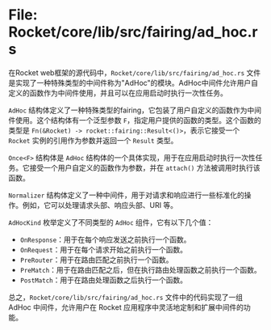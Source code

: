 # File: Rocket/core/lib/src/fairing/ad_hoc.rs

在Rocket web框架的源代码中，`Rocket/core/lib/src/fairing/ad_hoc.rs` 文件是实现了一种特殊类型的中间件称为"AdHoc"的模块。AdHoc中间件允许用户自定义的函数作为中间件使用，并且可以在应用启动时执行一次性任务。

`AdHoc` 结构体定义了一种特殊类型的fairing，它包装了用户自定义的函数作为中间件使用。这个结构体有一个泛型参数 `F`，指定用户提供的函数的类型。这个函数的类型是 `Fn(&Rocket) -> rocket::fairing::Result<()>`，表示它接受一个 `Rocket` 实例的引用作为参数并返回一个 `Result` 类型。

`Once<F>` 结构体是 `AdHoc` 结构体的一个具体实现，用于在应用启动时执行一次性任务。它接受一个用户自定义的函数作为参数，并在 `attach()` 方法被调用时执行该函数。

`Normalizer` 结构体定义了一种中间件，用于对请求和响应进行一些标准化的操作。例如，它可以处理请求头部、响应头部、URI 等。

`AdHocKind` 枚举定义了不同类型的 `AdHoc` 组件，它有以下几个值：
- `OnResponse`：用于在每个响应发送之前执行一个函数。
- `OnRequest`：用于在每个请求开始之前执行一个函数。
- `PreRouter`：用于在路由匹配之前执行一个函数。
- `PreMatch`：用于在路由匹配之后，但在执行路由处理函数之前执行一个函数。
- `PostMatch`：用于在路由处理函数之后执行一个函数。

总之，`Rocket/core/lib/src/fairing/ad_hoc.rs` 文件中的代码实现了一组 AdHoc 中间件，允许用户在 Rocket 应用程序中灵活地定制和扩展中间件的功能。

